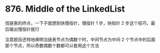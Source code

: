 # 876. Middle of the LinkedList 
找链表的终点，一下子就想到快慢指针，慢指针 1 步，快指针 2 步这个技巧，最后输出慢指针就行

注意题目还特地阐明当链表节点为偶数个时，中间节点为中间 2 个节点中的后面那个节点，所以奇数偶数个数都可以套用这个方法
